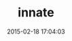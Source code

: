 ---
layout: post
title:  "innate"
repo:   "manveru/innate"
date:   2015-02-18 17:04:03
gemurl: http://github.com/manveru/innate
---